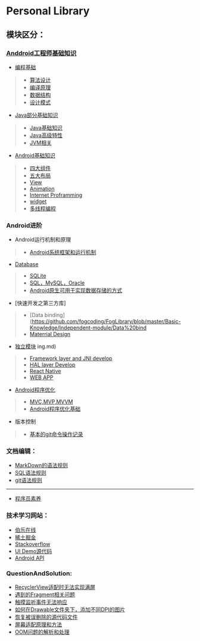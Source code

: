 Personal Library
=================================
## 模块区分：
### [Anddroid工程师基础知识](https://github.com/fogcoding/FogLibrary/tree/master/Basic-Knowledge)
* [编程基础](https://github.com/fogcoding/FogLibrary/tree/master/Basic-Knowledge/Basic-of-Software)
> * [算法设计](https://github.com/fogcoding/FogLibrary/tree/master/Basic-Knowledge/Basic-of-Software/Algorithm)
> * [编译原理](https://github.com/fogcoding/FogLibrary/tree/master/Basic-Knowledge/Basic-of-Software/Compilling-Rule)
> * [数据结构](https://github.com/fogcoding/FogLibrary/tree/master/Basic-Knowledge/Basic-of-Software/Data-structure)
> * [设计模式](https://github.com/fogcoding/FogLibrary/tree/master/Basic-Knowledge/Basic-of-Software/Design-patterns)

* [Java部分基础知识](https://github.com/fogcoding/FogLibrary/tree/master/Basic-Knowledge/Java-module)
> * [Java基础知识](https://github.com/fogcoding/FogLibrary/tree/master/Basic-Knowledge/Java-module)
> * [Java高级特性](https://github.com/fogcoding/FogLibrary/tree/master/Basic-Knowledge/Java-module/Advanced-Features)
> * [JVM相关](https://github.com/fogcoding/FogLibrary/tree/master/Basic-Knowledge/Java-module/JVM-mechanism)

* [Android基础知识](https://github.com/fogcoding/FogLibrary/tree/master/Basic-Knowledge/Basic-knowledge-of-Android)
> * [四大组件](https://github.com/fogcoding/FogLibrary/tree/master/Basic-Knowledge/Basic-knowledge-of-Android/Four-major-Components) 
> * [五大布局](https://github.com/fogcoding/FogLibrary/tree/master/Basic-Knowledge/Basic-knowledge-of-Android/Five-major-Layout)
> * [View](https://github.com/fogcoding/FogLibrary/tree/master/Basic-Knowledge/Basic-knowledge-of-Android/View)
> * [Animation](https://github.com/fogcoding/FogLibrary/tree/master/Basic-Knowledge/Basic-knowledge-of-Android/Animation)
> * [Internet Proframming](https://github.com/fogcoding/FogLibrary/tree/master/Basic-Knowledge/Basic-knowledge-of-Android/Android-Internet-Programming)
> * [widget](https://github.com/fogcoding/FogLibrary/tree/master/Basic-Knowledge/Basic-knowledge-of-Android/widget)
> * [多线程编程](https://github.com/fogcoding/FogLibrary/blob/master/Basic-Knowledge/Independent-module/%E5%A4%9A%E7%BA%BF%E7%A8%8B%E7%BC%96%E7%A8%8B.md)

### Android进阶

* Android运行机制和原理
> * [Android系统框架和运行机制](https://github.com/fogcoding/FogLibrary/tree/master/Basic-Knowledge/Android-Framework-and-operation-mechanism)

* [Database](https://github.com/fogcoding/FogLibrary/tree/master/Basic-Knowledge/Database)
> * [SQLite](https://github.com/fogcoding/FogLibrary/blob/master/Basic-Knowledge/Database/SQLite.md)
> * [SQL，MySQL，Oracle](https://github.com/fogcoding/FogLibrary/blob/master/Basic-Knowledge/Database/SQL%2CMySQL%2COracle.md)
> * [Android原生可用于实现数据存储的方式](https://github.com/fogcoding/FogLibrary/blob/master/Basic-Knowledge/Database/Android%E5%8E%9F%E7%94%9F%E5%8F%AF%E7%94%A8%E4%BA%8E%E5%AE%9E%E7%8E%B0%E6%95%B0%E6%8D%AE%E5%AD%98%E5%82%A8%E7%9A%84%E6%96%B9%E5%BC%8F.md)

* [快速开发之第三方库]
> * [Data binding](https://github.com/fogcoding/FogLibrary/blob/master/Basic-Knowledge/Independent-module/Data%20bind
> * [Materrial Design](https://github.com/fogcoding/FogLibrary/blob/master/Basic-Knowledge/Independent-module/Material%20Design.md)


* [独立模块](https://github.com/fogcoding/FogLibrary/tree/master/Basic-Knowledge/Independent-module) 
ing.md)
> * [Framework layer and JNI develop](https://github.com/fogcoding/FogLibrary/blob/master/Basic-Knowledge/Independent-module/Framework%20and%20JNI%20layer%20Develop.md)
> * [HAL layer Develop](https://github.com/fogcoding/FogLibrary/blob/master/Basic-Knowledge/Independent-module/HAL%20layer%20develop.md)
> * [React Native](https://github.com/fogcoding/FogLibrary/blob/master/Basic-Knowledge/Independent-module/React%20Native.md)
> * [WEB APP](https://github.com/fogcoding/FogLibrary/blob/master/Basic-Knowledge/Independent-module/WEB%20APP.md)

* [Android程序优化](https://github.com/fogcoding/FogLibrary/tree/master/Optimize)
> * [MVC,MVP,MVVM](https://github.com/fogcoding/FogLibrary/blob/master/Basic-Knowledge/Independent-module/MVC%2CMVP%2CMVVM.md)
> * [Android程序优化基础](https://github.com/fogcoding/FogLibrary/blob/master/Optimize/Android%E7%A8%8B%E5%BA%8F%E4%BC%98%E5%8C%96%E5%9F%BA%E7%A1%80.md)

* 版本控制
> * [基本的git命令操作记录](https://github.com/fogcoding/FogLibrary/blob/master/VCS/git%E6%8E%A7%E5%88%B6%E7%89%88%E6%9C%AC%E7%9A%84%E6%93%8D%E4%BD%9C%E8%AE%B0%E5%BD%95.md) 

### 文档编辑：
* [MarkDown的语法规则](https://github.com/fogcoding/FogLibrary/blob/master/Syntax/MarkDown%E7%9A%84%E8%AF%AD%E6%B3%95%E8%A7%84%E5%88%99.md)
* [SQL语法规则](https://github.com/fogcoding/FogLibrary/blob/master/Syntax/SQL%E8%AF%AD%E6%B3%95.md)
* [git语法规则](https://github.com/fogcoding/FogLibrary/blob/master/Syntax/git%E8%AF%AD%E5%8F%A5%E8%A7%84%E5%88%99.md)

_________________________________________

* [程序员素养](https://github.com/fogcoding/FogLibrary/tree/master/Basic-Knowledge/About-software-engineer)

### 技术学习网站：
* [伯乐在线](http://android.jobbole.com/)
* [稀土掘金](http://gold.xitu.io/welcome)
* [Stackoverflow](http://stackoverflow.com/)
* [UI Demo源代码](http://www.appxcode.com/)
* [Android API](http://www.android-doc.com/)


### QuestionAndSolution:
* [RecyclerView适配时无法实现满屏](https://github.com/fogcoding/FogLibrary/blob/master/QuestionAndSolution/RecyclerView%E6%97%A0%E6%B3%95%E6%BB%A1%E5%B1%8F.md)
* [遇到的Fragment相关问题](https://github.com/fogcoding/FogLibrary/blob/master/QuestionAndSolution/Fragment%E7%9B%B8%E5%85%B3%E9%97%AE%E9%A2%98.md)
* [触摸监听事件无法响应](https://github.com/fogcoding/FogLibrary/blob/master/QuestionAndSolution/%E8%A7%A6%E6%91%B8%E4%BA%8B%E4%BB%B6%E7%9B%91%E5%90%AC%E6%97%A0%E6%B3%95%E5%93%8D%E5%BA%94.md)
* [如何在Drawable文件夹下，添加不同DPI的图片](https://github.com/fogcoding/FogLibrary/blob/master/QuestionAndSolution/Drawable%E5%8F%AA%E6%9C%89%E4%B8%80%E4%B8%AA%E6%96%87%E4%BB%B6%E5%A4%B9%EF%BC%8C%E6%97%A0%E6%B3%95%E5%88%92%E5%88%86%E5%9B%BE%E7%89%87%E7%9A%84DPI%E7%B1%BB%E5%9E%8B.md)
* [恢复被误删除的源代码文件](https://github.com/fogcoding/FogLibrary/blob/master/QuestionAndSolution/%E6%81%A2%E5%A4%8D%E8%AF%AF%E5%88%A0%E9%99%A4%E7%9A%84%E6%BA%90%E4%BB%A3%E7%A0%81%E6%96%87%E4%BB%B6.md)
* [屏幕适配原理和方法](https://github.com/fogcoding/FogLibrary/blob/master/Basic-Knowledge/Independent-module/%E5%B1%8F%E5%B9%95%E9%80%82%E9%85%8D%E5%8E%9F%E7%90%86%E5%92%8C%E6%96%B9%E6%B3%95.md)
* [OOM问题的解析和处理](https://github.com/fogcoding/FogLibrary/blob/master/Basic-Knowledge/Independent-module/OOM%E9%97%AE%E9%A2%98%E8%A7%A3%E6%9E%90%E5%92%8C%E5%A4%84%E7%90%86.md)


